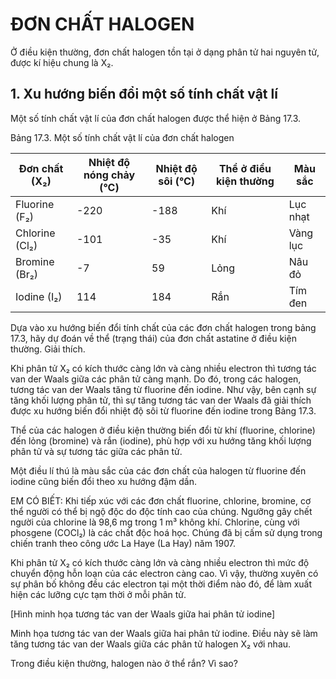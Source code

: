 # ĐƠN CHẤT HALOGEN

Ở điều kiện thường, đơn chất halogen tồn tại ở dạng phân tử hai nguyên tử, được kí hiệu chung là X₂.

## 1. Xu hướng biến đổi một số tính chất vật lí

Một số tính chất vật lí của đơn chất halogen được thể hiện ở Bảng 17.3.

Bảng 17.3. Một số tính chất vật lí của đơn chất halogen

| Đơn chất (X₂) | Nhiệt độ nóng chảy (°C) | Nhiệt độ sôi (°C) | Thể ở điều kiện thường | Màu sắc |
|---------------|------------------------|-------------------|------------------------|---------|
| Fluorine (F₂) | -220 | -188 | Khí | Lục nhạt |
| Chlorine (Cl₂) | -101 | -35 | Khí | Vàng lục |
| Bromine (Br₂) | -7 | 59 | Lỏng | Nâu đỏ |
| Iodine (I₂) | 114 | 184 | Rắn | Tím đen |

Dựa vào xu hướng biến đổi tính chất của các đơn chất halogen trong bảng 17.3, hãy dự đoán về thể (trạng thái) của đơn chất astatine ở điều kiện thường. Giải thích.

Khi phân tử X₂ có kích thước càng lớn và càng nhiều electron thì tương tác van der Waals giữa các phân tử càng mạnh. Do đó, trong các halogen, tương tác van der Waals tăng từ fluorine đến iodine. Như vậy, bên cạnh sự tăng khối lượng phân tử, thì sự tăng tương tác van der Waals đã giải thích được xu hướng biến đổi nhiệt độ sôi từ fluorine đến iodine trong Bảng 17.3.

Thể của các halogen ở điều kiện thường biến đổi từ khí (fluorine, chlorine) đến lỏng (bromine) và rắn (iodine), phù hợp với xu hướng tăng khối lượng phân tử và sự tương tác giữa các phân tử.

Một điều lí thú là màu sắc của các đơn chất của halogen từ fluorine đến iodine cũng biến đổi theo xu hướng đậm dần.

EM CÓ BIẾT:
Khi tiếp xúc với các đơn chất fluorine, chlorine, bromine, cơ thể người có thể bị ngộ độc do độc tính cao của chúng. Ngưỡng gây chết người của chlorine là 98,6 mg trong 1 m³ không khí. Chlorine, cùng với phosgene (COCl₂) là các chất độc hoá học. Chúng đã bị cấm sử dụng trong chiến tranh theo công ước La Haye (La Hay) năm 1907.

Khi phân tử X₂ có kích thước càng lớn và càng nhiều electron thì mức độ chuyển động hỗn loạn của các electron càng cao. Vì vậy, thường xuyên có sự phân bố không đều các electron tại một thời điểm nào đó, để làm xuất hiện các lưỡng cực tạm thời ở mỗi phân tử.

[Hình minh họa tương tác van der Waals giữa hai phân tử iodine]

Minh họa tương tác van der Waals giữa hai phân tử iodine. Điều này sẽ làm tăng tương tác van der Waals giữa các phân tử halogen X₂ với nhau.

Trong điều kiện thường, halogen nào ở thể rắn? Vì sao?